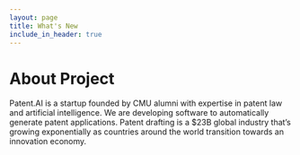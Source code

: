 ```yaml
---
layout: page
title: What's New
include_in_header: true
---
```


# About Project
Patent.AI is a startup founded by CMU alumni with expertise in patent law and artificial intelligence. We are developing software to automatically generate patent applications. Patent drafting is a $23B global industry that’s growing exponentially as countries around the world transition towards an innovation economy.
